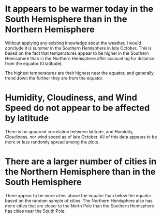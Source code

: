 # It appears to be warmer today in the South Hemisphere than in the Northern Hemisphere

Without applying any existing knowledge about the weather, I would conclude it is summer in the Southern Hemisphere in late October. This is based on the fact that temperatures appear to be higher in the Southern Hemisphere than in the Northern Hemisphere after accounting for distance from the equator (0 latitude). 

The highest temperatures are their highest near the equator, and generally trend down the further they are from the equator. 

# Humidity, Cloudiness, and Wind Speed do not appear to be affected by latitude

There is no apparent correlation between latitude, and Humidity, Cloudiness, nor wind speed as of late October. All of this data appears to be more or less randomly spread among the plots. 

# There are a larger number of cities in the Northern Hemisphere than in the South Hemisphere 

There appear to be more cities above the equator than below the equator based on the random sample of cities. The Northern Hemisphere also has more cities that are closer to the North Pole than the Southern Hemisphere has cities near the South Pole. 
